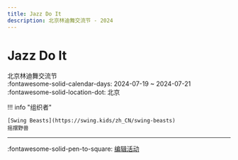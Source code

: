 ```yaml
---
title: Jazz Do It
description: 北京林迪舞交流节 - 2024
---
```


# Jazz Do It 

北京林迪舞交流节  
:fontawesome-solid-calendar-days: 2024-07-19 ~ 2024-07-21  
:fontawesome-solid-location-dot: 北京  

!!! info "组织者"

    [Swing Beasts](https://swing.kids/zh_CN/swing-beasts)  
    摇摆野兽  

---

:fontawesome-solid-pen-to-square: [编辑活动](https://github.com/swingdance/events/issues/new?assignees=&labels=update+event&projects=&template=03-update_entity.yml&title=Update%20Event%3A%202024%2Fzh_CN%20%E2%80%A2%20Jazz%20Do%20It&region=zh_CN&year=2024&id=jazz-do-it-2024&name=Jazz%20Do%20It&org_id=swing-beasts)
